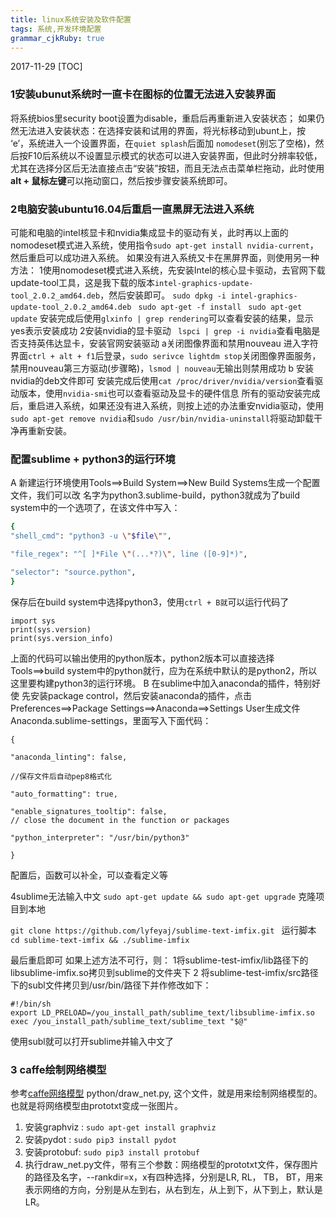 ```yaml
---
title: linux系统安装及软件配置 
tags: 系统,开发环境配置
grammar_cjkRuby: true
---
```

2017-11-29
[TOC]

### 1安装ubunut系统时一直卡在图标的位置无法进入安装界面
将系统bios里security boot设置为disable，重启后再重新进入安装状态；
 如果仍然无法进入安装状态：在选择安装和试用的界面，将光标移动到ubunt上，按 ‘e’，系统进入一个设置界面，在`quiet splash`后面加 `nomodeset`(别忘了空格)，然后按F10后系统以不设置显示模式的状态可以进入安装界面，但此时分辨率较低，尤其在选择分区后无法直接点击“安装”按钮，而且无法点击菜单栏拖动，此时使用**alt + 鼠标左键**可以拖动窗口，然后按步骤安装系统即可。
 
 ### 2电脑安装ubuntu16.04后重启一直黑屏无法进入系统
 可能和电脑的intel核显卡和nvidia集成显卡的驱动有关，此时再以上面的nomodeset模式进入系统，使用指令`sudo apt-get install nvidia-current`，然后重启可以成功进入系统。
       如果没有进入系统又卡在黑屏界面，则使用另一种方法：
      1使用nomodeset模式进入系统，先安装Intel的核心显卡驱动，去官网下载update-tool工具，这是我下载的版本`intel-graphics-update-tool_2.0.2_amd64.deb`，然后安装即可。
    ` sudo dpkg -i intel-graphics-update-tool_2.0.2_amd64.deb `
    ` sudo apt-get -f install`
    ` sudo apt-get update`
安装完成后使用`glxinfo | grep rendering`可以查看安装的结果，显示yes表示安装成功
      2安装nvidia的显卡驱动
     ` lspci | grep -i nvidia`查看电脑是否支持英伟达显卡，安装官网安装驱动
      a关闭图像界面和禁用nouveau
         进入字符界面`ctrl + alt + f1`后登录，`sudo serivce lightdm stop`关闭图像界面服务，禁用nouveau第三方驱动(步骤略)，`lsmod | nouveau`无输出则禁用成功
      b 安装nvidia的deb文件即可
     安装完成后使用`cat /proc/driver/nvidia/version`查看驱动版本，使用`nvidia-smi`也可以查看驱动及显卡的硬件信息
 所有的驱动安装完成后，重启进入系统，如果还没有进入系统，则按上述的办法重安nvidia驱动，使用`sudo apt-get remove nvidia`和`sudo /usr/bin/nvidia-uninstall`将驱动卸载干净再重新安装。
 ### 配置sublime + python3的运行环境
 A   新建运行环境使用Tools==>Build System==>New Build Systems生成一个配置文件，我们可以改   名字为python3.sublime-build，python3就成为了build system中的一个选项了，在该文件中写入：
 ```bash
{
"shell_cmd": "python3 -u \"$file\"",

"file_regex": "^[ ]*File \"(...*?)\", line ([0-9]*)",

"selector": "source.python",
}
```
保存后在build system中选择python3，使用`ctrl + B就`可以运行代码了
```
import sys
print(sys.version)
print(sys.version_info)
```
上面的代码可以输出使用的python版本，python2版本可以直接选择Tools==>build system中的python就行，应为在系统中默认的是python2，所以这里要构建python3的运行环境。
B  在sublime中加入anaconda的插件，特别好使
先安装package control，然后安装anaconda的插件，点击Preferences==>Package Settings==>Anaconda==>Settings User生成文件Anaconda.sublime-settings，里面写入下面代码：
```
{

"anaconda_linting": false,

//保存文件后自动pep8格式化

"auto_formatting": true,

"enable_signatures_tooltip": false,
// close the document in the function or packages

"python_interpreter": "/usr/bin/python3"

}
```
配置后，函数可以补全，可以查看定义等

4sublime无法输入中文
`sudo apt-get update && sudo apt-get upgrade`  克隆项目到本地 

`git clone https://github.com/lyfeyaj/sublime-text-imfix.git `  运行脚本 
`cd sublime-text-imfix && ./sublime-imfix`
 
最后重启即可
如果上述方法不可行，则：
 1将sublime-test-imfix/lib路径下的libsublime-imfix.so拷贝到sublime的文件夹下
 2 将sublime-test-imfix/src路径下的subl文件拷贝到/usr/bin/路径下并作修改如下：
 ```
#!/bin/sh
export LD_PRELOAD=/you_install_path/sublime_text/libsublime-imfix.so
exec /you_install_path/sublime_text/sublime_text "$@"
```
使用subl就可以打开sublime并输入中文了

### 3 caffe绘制网络模型
参考[caffe网络模型][1]
python/draw_net.py, 这个文件，就是用来绘制网络模型的。也就是将网络模型由prototxt变成一张图片。

1. 安装graphviz :   `sudo apt-get install graphviz`
2. 安装pydot :  `sudo pip3 install pydot`
3. 安装protobuf: `sudo pip3 install protobuf`
4. 执行draw_net.py文件，带有三个参数：网络模型的prototxt文件，保存图片的路径及名字，--rankdir=x，x有四种选择，分别是LR, RL， TB， BT，用来表示网络的方向，分别是从左到右，从右到左，从上到下，从下到上，默认是LR。



  [1]: http://blog.csdn.net/u013989576/article/details/61618454